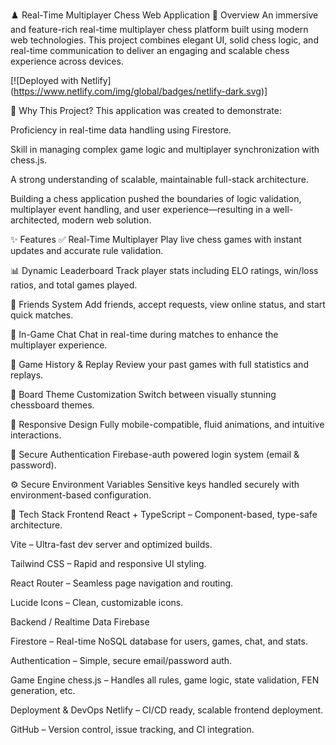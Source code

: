♟️ Real-Time Multiplayer Chess Web Application
🎯 Overview
An immersive and feature-rich real-time multiplayer chess platform built using modern web technologies. This project combines elegant UI, solid chess logic, and real-time communication to deliver an engaging and scalable chess experience across devices.

[![Deployed with Netlify]
(https://www.netlify.com/img/global/badges/netlify-dark.svg)]

🌟 Why This Project?
This application was created to demonstrate:

Proficiency in real-time data handling using Firestore.

Skill in managing complex game logic and multiplayer synchronization with chess.js.

A strong understanding of scalable, maintainable full-stack architecture.

Building a chess application pushed the boundaries of logic validation, multiplayer event handling, and user experience—resulting in a well-architected, modern web solution.

✨ Features
✅ Real-Time Multiplayer
Play live chess games with instant updates and accurate rule validation.

📊 Dynamic Leaderboard
Track player stats including ELO ratings, win/loss ratios, and total games played.

👥 Friends System
Add friends, accept requests, view online status, and start quick matches.

💬 In-Game Chat
Chat in real-time during matches to enhance the multiplayer experience.

📜 Game History & Replay
Review your past games with full statistics and replays.

🎨 Board Theme Customization
Switch between visually stunning chessboard themes.

📱 Responsive Design
Fully mobile-compatible, fluid animations, and intuitive interactions.

🔐 Secure Authentication
Firebase-auth powered login system (email & password).

⚙️ Secure Environment Variables
Sensitive keys handled securely with environment-based configuration.

🧱 Tech Stack
Frontend
React + TypeScript – Component-based, type-safe architecture.

Vite – Ultra-fast dev server and optimized builds.

Tailwind CSS – Rapid and responsive UI styling.

React Router – Seamless page navigation and routing.

Lucide Icons – Clean, customizable icons.

Backend / Realtime Data
Firebase

Firestore – Real-time NoSQL database for users, games, chat, and stats.

Authentication – Simple, secure email/password auth.

Game Engine
chess.js – Handles all rules, game logic, state validation, FEN generation, etc.

Deployment & DevOps
Netlify – CI/CD ready, scalable frontend deployment.

GitHub – Version control, issue tracking, and CI integration.
